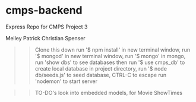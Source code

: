 # cmps-backend
Express Repo for CMPS Project 3

Melley
Patrick
Christian
Spenser


>> Clone this down
  > run '$ npm install'
  > in new terminal window, run '$ mongod'
  > in new terminal window, run '$ mongo'
  > in mongo, run 'show dbs' to see databases
  > then run '$ use cmps_db' to create local database
  > in project directory, run '$ node db/seeds.js' to seed database, CTRL-C to escape
  > run 'nodemon' to start server










>> TO-DO's
  > look into embedded models, for Movie ShowTimes
